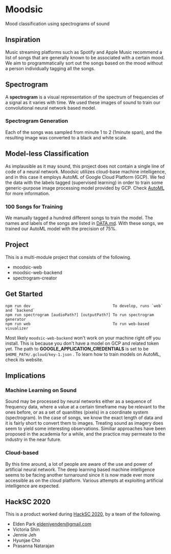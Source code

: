 # Moodsic
Mood classification using spectrograms of sound

## Inspiration
Music streaming platforms such as Spotify and Apple Music recommend a list of songs that are generally known to be associated with a certain mood. We aim to programmatically sort out the songs based on the mood without a person individually tagging all the songs.

## Spectrogram
A **spectrogram** is a visual representation of the spectrum of frequencies of a signal as it varies with time. We used these images of sound to train our convolutional neural network based model.

### Spectrogram Generation
Each of the songs was sampled from minute 1 to 2 (1minute span), and the resulting image was converted to a black and white scale.

## Model-less Classification
As implausible as it may sound, this project does not contain a single line of code of a neural network. Moodsic utilizes cloud-base machine intelligence, and in this case it employs AutoML of Google Cloud Platform (GCP). We fed the data with the labels tagged (supervised learning) in order to train some generic-purpose image processing model provided by GCP. Check [AutoML](https://cloud.google.com/vision/automl/docs/tutorial) for more information.

### 100 Songs for Training
We manually tagged a hundred different songs to train the model. The names and labels of the songs are listed in [DATA.md](https://github.com/eldeni/moodsic/blob/master/DATA.txt). With these songs, we trained our AutoML model with the precision of 75%.

## Project
This is a multi-module project that consists of the following.

- moodsic-web
- moodsic-web-backend
- spectrogram-creator

## Get Started
```
npm run dev                                    To develop, runs `web` and `backend`
npm run spectrogram [audioPath?] [outputPath?] To run spectrogram generator
npm run web                                    To run web-based visualizer
```

Most likely `moodsic-web-backend` won't work on your machine right off you install. This is because you don't have a model on GCP and related token yet. The path to **GOOGLE_APPLICATION_CREDENTIALS** is set to be `$HOME_PATH/.gcloud/key-1.json` . To learn how to train models on AutoML, check its website.

## Implications

### Machine Learning on Sound
Sound may be processed by neural networks either as a sequence of frequency data, where a value at a certain timeframe may be relevant to the ones before, or as a set of quanitites (pixels) in a coordinate system (spectrogram). In the case of songs, we know the exact length of data and it is fairly short to convert them to images. Treating sound as imagery does seem to yield some interesting observations. Similiar approaches have been proposed in the academia for a while, and the practice may permeate to the industry in the near future.

### Cloud-based
By this time around, a lot of people are aware of the use and power of artificial neural network. The deep learning based machine intelligence seems to be facing another turnaround since it is now made ever more accessible as on the cloud platform. Various attempts at exploiting artificial intelligence are expected.


## HackSC 2020
This is a product worked during [HackSC 2020](https://hacksc.com/), by a team of the following.

- Elden Park <eldeniyenden@gmail.com>
- Victoria Shin
- Jennie Jeh
- Hyunjae Cho
- Prasanna Natarajan
